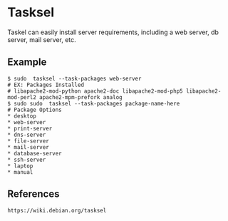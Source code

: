 Tasksel
=====

Taskel can easily install server requirements, including a web server, db server, mail server, etc.

Example
-------

    $ sudo  tasksel --task-packages web-server 
    # EX: Packages Installed
    # libapache2-mod-python apache2-doc libapache2-mod-php5 libapache2-mod-perl2 apache2-mpm-prefork analog
    $ sudo sudo  tasksel --task-packages package-name-here
    # Package Options
    * desktop
    * web-server 
    * print-server 
    * dns-server 
    * file-server 
    * mail-server 
    * database-server 
    * ssh-server 
    * laptop 
    * manual 


References
----------

    https://wiki.debian.org/tasksel
